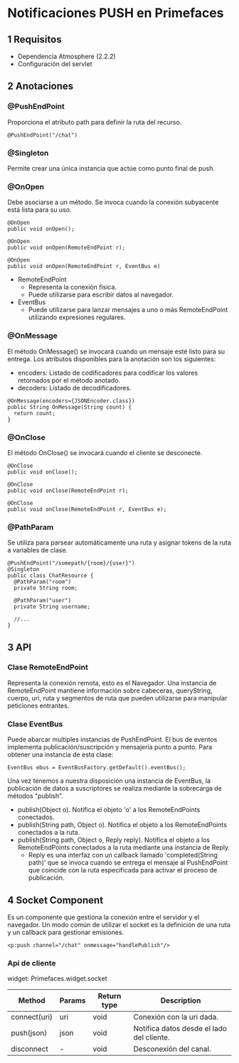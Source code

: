 # Notificaciones PUSH en Primefaces
## 1 Requisitos
- Dependencia Atmosphere (2.2.2)
- Configuración del servlet

## 2 Anotaciones

### @PushEndPoint
Proporciona el atributo path para definir la ruta del recurso.

```
@PushEndPoint("/chat")
```

### @Singleton
Permite crear una única instancia que actúe como punto final de push.

### @OnOpen
Debe asociarse a un método.
Se invoca cuando la conexión subyacente está lista para su uso.

```
@OnOpen
public void onOpen();

@OnOpen
public void onOpen(RemoteEndPoint r);

@OnOpen
public void onOpen(RemoteEndPoint r, EventBus e)
```

- RemoteEndPoint
  - Representa la conexión física.
  - Puede utilizarse para escribir datos al navegador.
- EventBus
  - Puede utilizarse para lanzar mensajes a uno o más RemoteEndPoint utilizando expresiones regulares.

### @OnMessage
El método OnMessage() se invocará cuando un mensaje esté listo para su entrega. Los atributos disponibles para la anotación son los siguientes:
- encoders: Listado de codificadores para codificar los valores retornados por el método anotado.
- decoders: Listado de decodificadores.

```
@OnMessage(encoders={JSONEncoder.class})
public String OnMessage(String count) {
  return count;
}
```

### @OnClose
El método OnClose() se invocará cuando el cliente se desconecte.

```
@OnClose
public void onClose();

@OnClose
public void onClose(RemoteEndPoint r);

@OnClose
public void onClose(RemoteEndPoint r, EventBus e);
```

### @PathParam
Se utiliza para parsear automáticamente una ruta y asignar tokens de la ruta a variables de clase.

```
@PushEndPoint("/somepath/{room}/{user}")
@Singleton
public class ChatResource {
  @PathParam("room")
  private String room;
  
  @PathParam("user")
  private String username;
  
  //...
}
```

## 3 API

### Clase RemoteEndPoint
Representa la conexión remota, esto es el Navegador. Una instancia de RemoteEndPoint mantiene información sobre cabeceras, queryString, cuerpo, uri, ruta y segmentos de ruta que pueden utilizarse para manipular peticiones entrantes.

### Clase EventBus
Puede abarcar multiples instancias de PushEndPoint. El bus de eventos implementa publicación/suscripción y mensajería punto a punto. Para obtener una instancia de esta clase:

```
EventBus ebus = EventBusFactory.getDefault().eventBus();
```

Una vez tenemos a nuestra disposición una instancia de EventBus, la publicación de datos a suscriptores se realiza mediante la sobrecarga de métodos "publish".
- publish(Object o). Notifica el objeto 'o' a los RemoteEndPoints conectados.
- publish(String path, Object o). Notifica el objeto a los RemoteEndPoints conectados a la ruta.
- publish(String path, Object o, Reply reply). Notifica el objeto a los RemoteEndPoints conectados a la ruta mediante una instancia de Reply.
  - Reply es una interfaz con un callback llamado 'completed(String path)' que se invoca cuando se entrega el mensaje al PushEndPoint que coincide con la ruta especificada para activar el proceso de publicación.

## 4 Socket Component
Es un componente que gestiona la conexión entre el servidor y el navegador. Un modo común de utilizar el socket es la definición de una ruta y un callback para gestionar emisiones.

```
<p:push channel="/chat" onmessage="handlePublish"/>
```

### Api de cliente
widget: Primefaces.widget.socket

| Method       | Params | Return type | Description                               | 
| ------------ | ------ | ----------- | ----------------------------------------  |
| connect(uri) | uri    | void        | Conexión con la uri dada.                 |
| push(json)   | json   | void        | Notifica datos desde el lado del cliente. |
| disconnect   | -      | void        | Desconexión del canal.                    |
